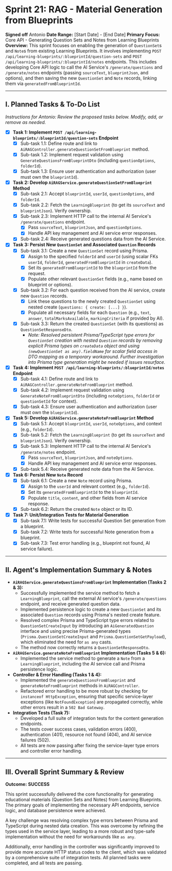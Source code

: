 # Sprint 21: RAG - Material Generation from Blueprints

**Signed off** Antonio
**Date Range:** [Start Date] - [End Date]
**Primary Focus:** Core API - Generating Question Sets and Notes from Learning Blueprints
**Overview:** This sprint focuses on enabling the generation of `QuestionSet`s and `Note`s from existing Learning Blueprints. It involves implementing `POST /api/learning-blueprints/:blueprintId/question-sets` and `POST /api/learning-blueprints/:blueprintId/notes` endpoints. This includes developing Core API logic to call the AI Service's `/generate/questions` and `/generate/notes` endpoints (passing `sourceText`, `blueprintJson`, and options), and then saving the new `QuestionSet` and `Note` records, linking them via `generatedFromBlueprintId`.

---

## I. Planned Tasks & To-Do List

*Instructions for Antonio: Review the proposed tasks below. Modify, add, or remove as needed.*

- [x] **Task 1: Implement `POST /api/learning-blueprints/:blueprintId/question-sets` Endpoint**
    - [x] Sub-task 1.1: Define route and link to `AiRAGController.generateQuestionSetFromBlueprint` method.
    - [x] Sub-task 1.2: Implement request validation using `GenerateQuestionsFromBlueprintDto` (including `questionOptions`, `folderId`).
    - [x] Sub-task 1.3: Ensure user authentication and authorization (user must own the `blueprintId`).
- [x] **Task 2: Develop `AiRAGService.generateQuestionSetFromBlueprint` Method**
    - [x] Sub-task 2.1: Accept `blueprintId`, `userId`, `questionOptions`, and `folderId`.
    - [x] Sub-task 2.2: Fetch the `LearningBlueprint` (to get its `sourceText` and `blueprintJson`). Verify ownership.
    - [x] Sub-task 2.3: Implement HTTP call to the internal AI Service's `/generate/questions` endpoint.
        - [x] Pass `sourceText`, `blueprintJson`, and `questionOptions`.
        - [x] Handle API key management and AI service error responses.
    - [x] Sub-task 2.4: Receive generated questions data from the AI Service.
- [x] **Task 3: Persist New `QuestionSet` and Associated `Question` Records**
    - [x] Sub-task 3.1: Create a new `QuestionSet` record using Prisma.
        - [x] Assign to the specified `folderId` and `userId` (using scalar FKs `userId`, `folderId`, `generatedFromBlueprintId` in `createData`).
        - [x] Set its `generatedFromBlueprintId` to the `blueprintId` from the request.
        - [x] Populate other relevant `QuestionSet` fields (e.g., name based on blueprint or options).
    - [x] Sub-task 3.2: For each question received from the AI service, create new `Question` records.
        - [x] Link these questions to the newly created `QuestionSet` using nested create (`questions: { create: [...] }`).
        - [x] Populate all necessary fields for each `Question` (e.g., `text`, `answer`, `totalMarksAvailable`, `markingCriteria` if provided by AI).
    - [x] Sub-task 3.3: Return the created `QuestionSet` (with its questions) as `QuestionSetResponseDto`.
        - *Note: Resolved persistent Prisma/TypeScript type errors for `QuestionSet` creation with nested `Question` records by removing explicit Prisma types on `createData` object and using `(newQuestionSet as any).fieldName` for scalar field access in DTO mapping as a temporary workaround. Further investigation into Prisma type generation might be needed if issues resurface.*
- [x] **Task 4: Implement `POST /api/learning-blueprints/:blueprintId/notes` Endpoint**
    - [x] Sub-task 4.1: Define route and link to `AiRAGController.generateNoteFromBlueprint` method.
    - [x] Sub-task 4.2: Implement request validation using `GenerateNoteFromBlueprintDto` (including `noteOptions`, `folderId` or `questionSetId` for context).
    - [x] Sub-task 4.3: Ensure user authentication and authorization (user must own the `blueprintId`).
- [x] **Task 5: Develop `AiRAGService.generateNoteFromBlueprint` Method**
    - [x] Sub-task 5.1: Accept `blueprintId`, `userId`, `noteOptions`, and context (e.g., `folderId`).
    - [x] Sub-task 5.2: Fetch the `LearningBlueprint` (to get its `sourceText` and `blueprintJson`). Verify ownership.
    - [x] Sub-task 5.3: Implement HTTP call to the internal AI Service's `/generate/notes` endpoint.
        - [x] Pass `sourceText`, `blueprintJson`, and `noteOptions`.
        - [x] Handle API key management and AI service error responses.
    - [x] Sub-task 5.4: Receive generated note data from the AI Service.
- [x] **Task 6: Persist New `Note` Record**
    - [x] Sub-task 6.1: Create a new `Note` record using Prisma.
        - [x] Assign to the `userId` and relevant context (e.g., `folderId`).
        - [x] Set its `generatedFromBlueprintId` to the `blueprintId`.
        - [x] Populate `title`, `content`, and other fields from AI service response.
    - [x] Sub-task 6.2: Return the created `Note` object or its ID.
- [x] **Task 7: Unit/Integration Tests for Material Generation**
    - [x] Sub-task 7.1: Write tests for successful Question Set generation from a blueprint.
    - [x] Sub-task 7.2: Write tests for successful Note generation from a blueprint.
    - [x] Sub-task 7.3: Test error handling (e.g., blueprint not found, AI service failure).

---

## II. Agent's Implementation Summary & Notes

- **`AiRAGService.generateQuestionsFromBlueprint` Implementation (Tasks 2 & 3):**
    - Successfully implemented the service method to fetch a `LearningBlueprint`, call the external AI service's `/generate/questions` endpoint, and receive generated question data.
    - Implemented persistence logic to create a new `QuestionSet` and its associated `Question` records using Prisma's nested create feature.
    - Resolved complex Prisma and TypeScript type errors related to `QuestionSetCreateInput` by introducing an `AiGeneratedQuestion` interface and using precise Prisma-generated types (`Prisma.QuestionSetCreateInput` and `Prisma.QuestionSetGetPayload`), which eliminated the need for `as any` casts.
    - The method now correctly returns a `QuestionSetResponseDto`.
- **`AiRAGService.generateNoteFromBlueprint` Implementation (Tasks 5 & 6):**
    - Implemented the service method to generate a `Note` from a `LearningBlueprint`, including the AI service call and Prisma persistence logic.
- **Controller & Error Handling (Tasks 1 & 4):**
    - Implemented the `generateQuestionsFromBlueprint` and `generateNoteFromBlueprint` methods in `AiRAGController`.
    - Refactored error handling to be more robust by checking for `instanceof HttpException`, ensuring that specific service-layer exceptions (like `NotFoundException`) are propagated correctly, while other errors result in a `502 Bad Gateway`.
- **Integration Tests (Task 7):**
    - Developed a full suite of integration tests for the content generation endpoints.
    - The tests cover success cases, validation errors (400), authentication (401), resource not found (404), and AI service failures (502).
    - All tests are now passing after fixing the service-layer type errors and controller error handling.

---

## III. Overall Sprint Summary & Review

**Outcome:** **SUCCESS**

This sprint successfully delivered the core functionality for generating educational materials (Question Sets and Notes) from Learning Blueprints. The primary goals of implementing the necessary API endpoints, service logic, and database persistence were achieved.

A key challenge was resolving complex type errors between Prisma and TypeScript during nested data creation. This was overcome by refining the types used in the service layer, leading to a more robust and type-safe implementation without the need for workarounds like `as any`.

Additionally, error handling in the controller was significantly improved to provide more accurate HTTP status codes to the client, which was validated by a comprehensive suite of integration tests. All planned tasks were completed, and all tests are passing.
